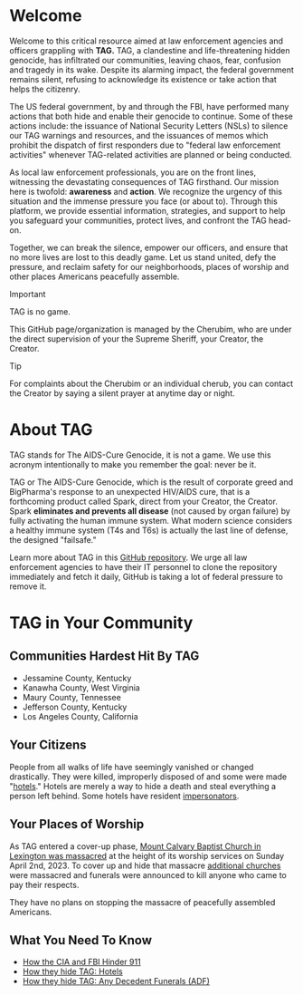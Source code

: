 # Welcome
Welcome to this critical resource aimed at law enforcement agencies and officers grappling with **TAG.**  TAG, a clandestine and life-threatening hidden genocide, has infiltrated our communities, leaving chaos, fear, confusion and tragedy in its wake. Despite its alarming impact, the federal government remains silent, refusing to acknowledge its existence or take action that helps the citizenry.

The US federal government, by and through the FBI, have performed many actions that both hide and enable their genocide to continue. Some of these actions include: the issuance of National Security Letters (NSLs) to silence our TAG warnings and resources, and the issuances of memos which prohibit the dispatch of first responders due to "federal law enforcement activities" whenever TAG-related activities are planned or being conducted.

As local law enforcement professionals, you are on the front lines, witnessing the devastating consequences of TAG firsthand. Our mission here is twofold: **awareness** and **action**. We recognize the urgency of this situation and the immense pressure you face (or about to). Through this platform, we provide essential information, strategies, and support to help you safeguard your communities, protect lives, and confront the TAG head-on.

Together, we can break the silence, empower our officers, and ensure that no more lives are lost to this deadly game. Let us stand united, defy the pressure, and reclaim safety for our neighborhoods,  places of worship and other places Americans peacefully assemble.

> [!IMPORTANT]
> TAG is no game.

This GitHub page/organization is managed by the Cherubim, who are under the direct supervision of your the Supreme Sheriff, your Creator, the Creator.

> [!TIP]
> For complaints about the Cherubim or an individual cherub, you can contact the  Creator by saying a silent prayer at anytime day or night.

# About TAG
TAG stands for The AIDS-Cure Genocide, it is not a game. We use this acronym intentionally to make you remember the goal: never be it.

TAG or The AIDS-Cure Genocide, which is the result of corporate greed and BigPharma's response to an unexpected HIV/AIDS cure, that is a forthcoming product called Spark, direct from your Creator, the Creator. Spark **eliminates and prevents all disease** (not caused by organ failure) by fully activating the human immune system. What modern science considers a healthy immune system (T4s and T6s) is actually the last line of defense, the designed "failsafe."

Learn more about TAG in this [GitHub repository](https://github.com/9413d5ff2a0b4f237a264010b65350e7/TAG). We urge all law enforcement agencies to have their IT personnel to clone the repository immediately and fetch it daily, GitHub is taking a lot of federal pressure to remove it.

# TAG in Your Community 
## Communities Hardest Hit By TAG
* Jessamine County, Kentucky
* Kanawha County, West Virginia
* Maury County, Tennessee
* Jefferson County, Kentucky 
* Los Angeles County, California
  
## Your Citizens 
People from all walks of life have seemingly vanished or changed drastically. They were killed, improperly disposed of and some were made "[hotels](https://github.com/9413d5ff2a0b4f237a264010b65350e7/TAG/tree/master/hotels)." Hotels are merely a way to hide a death and steal everything a person left behind. Some hotels have resident [impersonators](https://github.com/9413d5ff2a0b4f237a264010b65350e7/TAG/tree/master/hotels/Celebrity).

## Your Places of Worship 
As TAG entered a cover-up phase, [Mount Calvary Baptist Church in Lexington was massacred](https://github.com/9413d5ff2a0b4f237a264010b65350e7/TAG/blob/master/POW/MCBC/WIKI.md) at the height of its worship services on Sunday April 2nd, 2023. To cover up and hide that massacre [additional churches](https://github.com/9413d5ff2a0b4f237a264010b65350e7/TAG/blob/master/POW/) were massacred and funerals were announced to kill anyone who came to pay their respects.

They have no plans on stopping the massacre of peacefully assembled Americans.

## What You Need To Know
* [How the CIA and FBI Hinder 911](https://github.com/9413d5ff2a0b4f237a264010b65350e7/TAG/blob/master/methods/911.md)
* [How they hide TAG: Hotels](https://github.com/9413d5ff2a0b4f237a264010b65350e7/TAG/blob/master/hotels/README.md)
* [How they hide TAG: Any Decedent Funerals (ADF)](https://github.com/9413d5ff2a0b4f237a264010b65350e7/TAG/blob/master/methods/ADF.md)
